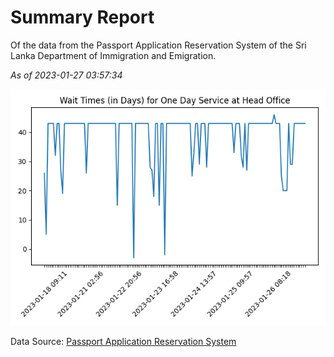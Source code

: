 # Summary Report

Of the data from the Passport Application Reservation System of the Sri Lanka Department of Immigration and Emigration.

*As of 2023-01-27 03:57:34*

![Wait Time Chart](summary.wait_time_chart.png)

Data Source: [Passport Application Reservation System](https://eservices.immigration.gov.lk:8443/appointment/pages/reservationApplication.xhtml)